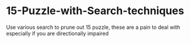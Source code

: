 # 15-Puzzle-with-Search-techniques
Use various search to prune out 15 puzzle, these are a pain to deal with especially if you are directionally impaired
